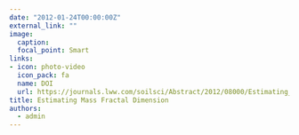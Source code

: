 ```yaml
---
date: "2012-01-24T00:00:00Z"
external_link: ""
image:
  caption: 
  focal_point: Smart
links:
- icon: photo-video
  icon_pack: fa
  name: DOI
  url: https://journals.lww.com/soilsci/Abstract/2012/08000/Estimating_Mass_Fractal_Dimension_of_Soil_Using.1.aspx
title: Estimating Mass Fractal Dimension
authors: 
  - admin
---
```



